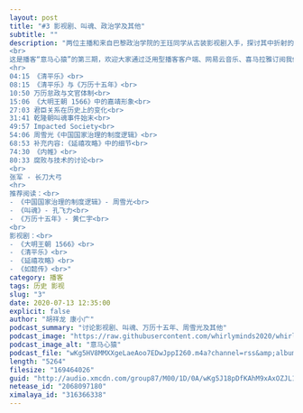 ```yaml
---
layout: post
title: "#3 影视剧、叫魂、政治学及其他"
subtitle: ""
description: "两位主播和来自巴黎政治学院的王珏同学从古装影视剧入手，探讨其中折射的君臣关系的变化。对《万历十五年》《叫魂》和《中国国家治理的制度逻辑》进行了简单肤浅而又愉快的探讨。<br>
<br>
这是播客“意马心猿”的第三期，欢迎大家通过泛用型播客客户端、网易云音乐、喜马拉雅订阅我们的节目。<br>
<hr>
04:15 《清平乐》<br>
08:15 《清平乐》与《万历十五年》<br>
10:50 万历怠政与文官体制<br>
15:06 《大明王朝 1566》中的嘉靖形象<br>
27:03 君臣关系在历史上的变化<br>
31:41 乾隆朝叫魂事件始末<br>
49:57 Impacted Society<br>
54:06 周雪光《中国国家治理的制度逻辑》<br>
68:53 补充内容:《延禧攻略》中的细节<br>
74:30 《内帷》<br>
80:33 腐败与技术的讨论<br>
<br>
张军 - 长刀大弓
<hr>
推荐阅读：<br>
- 《中国国家治理的制度逻辑》- 周雪光<br>
- 《叫魂》- 孔飞力<br>
- 《万历十五年》- 黄仁宇<br>
<br>
影视剧：<br>
- 《大明王朝 1566》<br>
- 《清平乐》<br>
- 《延禧攻略》<br>
- 《如懿传》<br>"
category: 播客
tags: 历史 影视
slug: "3"
date: 2020-07-13 12:35:00 
explicit: false
author: "胡祥龙 康小广"
podcast_summary: "讨论影视剧、叫魂、万历十五年、周雪光及其他"
podcast_image: "https://raw.githubusercontent.com/whirlyminds2020/whirlyminds2020.github.io/master/assets/images/logo.png"
podcast_image_alt: "意马心猿"
podcast_file: "wKg5HV8MMXXgeLaeAoo7EDwJppI260.m4a?channel=rss&amp;album_id=38372946&amp;track_id=316366338&amp;uid=237932474&amp;jt=http://audio.xmcdn.com/group83/M05/E3/34/wKg5HV8MMXXgeLaeAoo7EDwJppI260.m4a"
length: "5264"
filesize: "169464026"
guid: "http://audio.xmcdn.com/group87/M00/1D/0A/wKg5J18pDfKAhM9xAxOZJL1Sn2c791.m4a"
netease_id: "2068097180"
ximalaya_id: "316366338"
---
```

